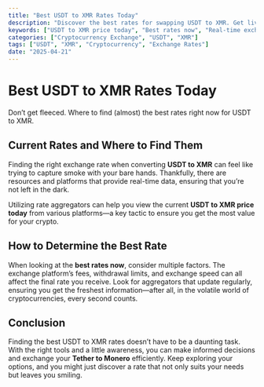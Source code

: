 ```yaml
---
title: "Best USDT to XMR Rates Today"
description: "Discover the best rates for swapping USDT to XMR. Get live updates and avoid getting ripped off."
keywords: ["USDT to XMR price today", "Best rates now", "Real-time exchange rate"]
categories: ["Cryptocurrency Exchange", "USDT", "XMR"]
tags: ["USDT", "XMR", "Cryptocurrency", "Exchange Rates"]
date: "2025-04-21"
---
```


# Best USDT to XMR Rates Today

Don’t get fleeced. Where to find (almost) the best rates right now for USDT to XMR.

## Current Rates and Where to Find Them

Finding the right exchange rate when converting **USDT to XMR** can feel like trying to capture smoke with your bare hands. Thankfully, there are resources and platforms that provide real-time data, ensuring that you’re not left in the dark.

Utilizing rate aggregators can help you view the current **USDT to XMR price today** from various platforms—a key tactic to ensure you get the most value for your crypto. 

## How to Determine the Best Rate

When looking at the **best rates now**, consider multiple factors. The exchange platform’s fees, withdrawal limits, and exchange speed can all affect the final rate you receive. Look for aggregators that update regularly, ensuring you get the freshest information—after all, in the volatile world of cryptocurrencies, every second counts.

## Conclusion

Finding the best USDT to XMR rates doesn’t have to be a daunting task. With the right tools and a little awareness, you can make informed decisions and exchange your **Tether to Monero** efficiently. Keep exploring your options, and you might just discover a rate that not only suits your needs but leaves you smiling.